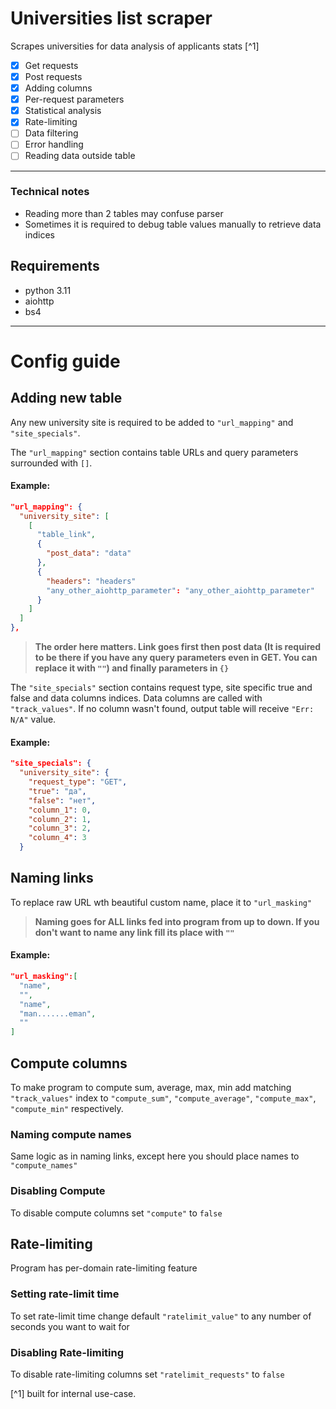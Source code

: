 # Universities list scraper
Scrapes universities for data analysis of applicants stats [^1]
- [x] Get requests
- [x] Post requests
- [x] Adding columns
- [x] Per-request parameters
- [x] Statistical analysis
- [x] Rate-limiting
- [ ] Data filtering
- [ ] Error handling
- [ ] Reading data outside table
---
### Technical notes
- Reading more than 2 tables may confuse parser
- Sometimes it is required to debug table values manually to retrieve data indices

## Requirements
- python 3.11
- aiohttp
- bs4
---
# Config guide

## Adding new table
Any new university site is required to be added to `"url_mapping"` and `"site_specials"`.

The `"url_mapping"` section contains table URLs and query parameters surrounded with `[]`.   
#### Example:
```json
"url_mapping": {
  "university_site": [
    [
      "table_link",
      {
        "post_data": "data"
      },
      {
        "headers": "headers"
        "any_other_aiohttp_parameter": "any_other_aiohttp_parameter"
      }
    ]
  ]
},
```
> **The order here matters. Link goes first then post data (It is required to be there if you have any query parameters even in GET. You can replace it with `""`) and finally parameters in `{}`**

The `"site_specials"` section contains request type, site specific true and false and data columns indices.
Data columns are called with `"track_values"`. If no column wasn't found, output table will receive `"Err: N/A"` value.

#### Example:
```json
"site_specials": {
  "university_site": {
    "request_type": "GET",
    "true": "да",
    "false": "нет",
    "column_1": 0,
    "column_2": 1,
    "column_3": 2,
    "column_4": 3
  }
```
## Naming links
To replace raw URL wth beautiful custom name, place it to `"url_masking"`
> **Naming goes for ALL links fed into program from up to down. If you don't want to name any link fill its place with `""`**
#### Example:
```json
"url_masking":[
  "name",
  "",
  "name",
  "man.......eman",
  ""
]
```
## Compute columns
To make program to compute sum, average, max, min add matching `"track_values"` index to `"compute_sum"`, `"compute_average"`, `"compute_max"`, `"compute_min"` respectively.
### Naming compute names
Same logic as in naming links, except here you should place names to `"compute_names"`
### Disabling Compute
To disable compute columns set `"compute"` to `false`


## Rate-limiting
Program has per-domain rate-limiting feature
### Setting rate-limit time
To set rate-limit time change default `"ratelimit_value"` to any number of seconds you want to wait for
### Disabling Rate-limiting
To disable rate-limiting columns set `"ratelimit_requests"` to `false`

[^1] built for internal use-case. 
